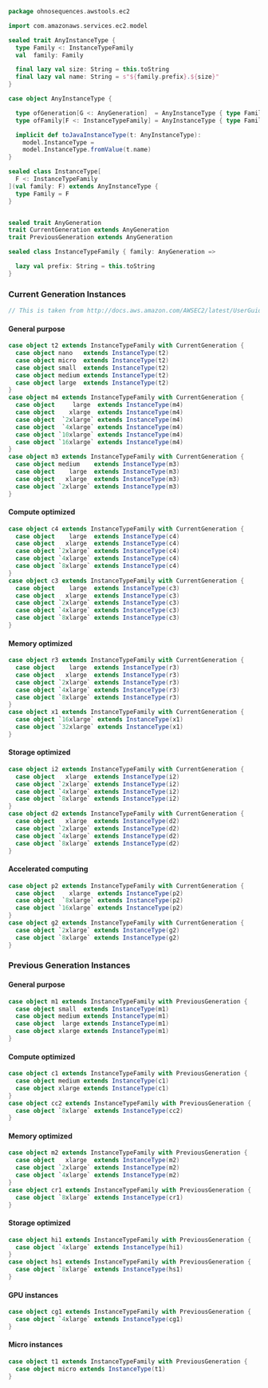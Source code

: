 
```scala
package ohnosequences.awstools.ec2

import com.amazonaws.services.ec2.model

sealed trait AnyInstanceType {
  type Family <: InstanceTypeFamily
  val  family: Family

  final lazy val size: String = this.toString
  final lazy val name: String = s"${family.prefix}.${size}"
}

case object AnyInstanceType {

  type ofGeneration[G <: AnyGeneration]  = AnyInstanceType { type Family <: G }
  type ofFamily[F <: InstanceTypeFamily] = AnyInstanceType { type Family = F }

  implicit def toJavaInstanceType(t: AnyInstanceType):
    model.InstanceType =
    model.InstanceType.fromValue(t.name)
}

sealed class InstanceType[
  F <: InstanceTypeFamily
](val family: F) extends AnyInstanceType {
  type Family = F
}


sealed trait AnyGeneration
trait CurrentGeneration extends AnyGeneration
trait PreviousGeneration extends AnyGeneration

sealed class InstanceTypeFamily { family: AnyGeneration =>

  lazy val prefix: String = this.toString
}
```

### Current Generation Instances

```scala
// This is taken from http://docs.aws.amazon.com/AWSEC2/latest/UserGuide/instance-types.html

```

#### General purpose

```scala
case object t2 extends InstanceTypeFamily with CurrentGeneration {
  case object nano   extends InstanceType(t2)
  case object micro  extends InstanceType(t2)
  case object small  extends InstanceType(t2)
  case object medium extends InstanceType(t2)
  case object large  extends InstanceType(t2)
}
case object m4 extends InstanceTypeFamily with CurrentGeneration {
  case object     large  extends InstanceType(m4)
  case object    xlarge  extends InstanceType(m4)
  case object  `2xlarge` extends InstanceType(m4)
  case object  `4xlarge` extends InstanceType(m4)
  case object `10xlarge` extends InstanceType(m4)
  case object `16xlarge` extends InstanceType(m4)
}
case object m3 extends InstanceTypeFamily with CurrentGeneration {
  case object medium    extends InstanceType(m3)
  case object    large  extends InstanceType(m3)
  case object   xlarge  extends InstanceType(m3)
  case object `2xlarge` extends InstanceType(m3)
}
```

#### Compute optimized

```scala
case object c4 extends InstanceTypeFamily with CurrentGeneration {
  case object    large  extends InstanceType(c4)
  case object   xlarge  extends InstanceType(c4)
  case object `2xlarge` extends InstanceType(c4)
  case object `4xlarge` extends InstanceType(c4)
  case object `8xlarge` extends InstanceType(c4)
}
case object c3 extends InstanceTypeFamily with CurrentGeneration {
  case object    large  extends InstanceType(c3)
  case object   xlarge  extends InstanceType(c3)
  case object `2xlarge` extends InstanceType(c3)
  case object `4xlarge` extends InstanceType(c3)
  case object `8xlarge` extends InstanceType(c3)
}
```

#### Memory optimized

```scala
case object r3 extends InstanceTypeFamily with CurrentGeneration {
  case object    large  extends InstanceType(r3)
  case object   xlarge  extends InstanceType(r3)
  case object `2xlarge` extends InstanceType(r3)
  case object `4xlarge` extends InstanceType(r3)
  case object `8xlarge` extends InstanceType(r3)
}
case object x1 extends InstanceTypeFamily with CurrentGeneration {
  case object `16xlarge` extends InstanceType(x1)
  case object `32xlarge` extends InstanceType(x1)
}
```

#### Storage optimized

```scala
case object i2 extends InstanceTypeFamily with CurrentGeneration {
  case object   xlarge  extends InstanceType(i2)
  case object `2xlarge` extends InstanceType(i2)
  case object `4xlarge` extends InstanceType(i2)
  case object `8xlarge` extends InstanceType(i2)
}
case object d2 extends InstanceTypeFamily with CurrentGeneration {
  case object   xlarge  extends InstanceType(d2)
  case object `2xlarge` extends InstanceType(d2)
  case object `4xlarge` extends InstanceType(d2)
  case object `8xlarge` extends InstanceType(d2)
}
```

#### Accelerated computing

```scala
case object p2 extends InstanceTypeFamily with CurrentGeneration {
  case object    xlarge  extends InstanceType(p2)
  case object  `8xlarge` extends InstanceType(p2)
  case object `16xlarge` extends InstanceType(p2)
}
case object g2 extends InstanceTypeFamily with CurrentGeneration {
  case object `2xlarge` extends InstanceType(g2)
  case object `8xlarge` extends InstanceType(g2)
}
```

### Previous Generation Instances
#### General purpose

```scala
case object m1 extends InstanceTypeFamily with PreviousGeneration {
  case object small  extends InstanceType(m1)
  case object medium extends InstanceType(m1)
  case object  large extends InstanceType(m1)
  case object xlarge extends InstanceType(m1)
}
```

#### Compute optimized

```scala
case object c1 extends InstanceTypeFamily with PreviousGeneration {
  case object medium extends InstanceType(c1)
  case object xlarge extends InstanceType(c1)
}
case object cc2 extends InstanceTypeFamily with PreviousGeneration {
  case object `8xlarge` extends InstanceType(cc2)
}
```

#### Memory optimized

```scala
case object m2 extends InstanceTypeFamily with PreviousGeneration {
  case object   xlarge  extends InstanceType(m2)
  case object `2xlarge` extends InstanceType(m2)
  case object `4xlarge` extends InstanceType(m2)
}
case object cr1 extends InstanceTypeFamily with PreviousGeneration {
  case object `8xlarge` extends InstanceType(cr1)
}
```

#### Storage optimized

```scala
case object hi1 extends InstanceTypeFamily with PreviousGeneration {
  case object `4xlarge` extends InstanceType(hi1)
}
case object hs1 extends InstanceTypeFamily with PreviousGeneration {
  case object `8xlarge` extends InstanceType(hs1)
}
```

#### GPU instances

```scala
case object cg1 extends InstanceTypeFamily with PreviousGeneration {
  case object `4xlarge` extends InstanceType(cg1)
}
```

#### Micro instances

```scala
case object t1 extends InstanceTypeFamily with PreviousGeneration {
  case object micro extends InstanceType(t1)
}

```




[main/scala/ohnosequences/awstools/autoscaling/client.scala]: ../autoscaling/client.scala.md
[main/scala/ohnosequences/awstools/autoscaling/filters.scala]: ../autoscaling/filters.scala.md
[main/scala/ohnosequences/awstools/autoscaling/package.scala]: ../autoscaling/package.scala.md
[main/scala/ohnosequences/awstools/autoscaling/PurchaseModel.scala]: ../autoscaling/PurchaseModel.scala.md
[main/scala/ohnosequences/awstools/ec2/AMI.scala]: AMI.scala.md
[main/scala/ohnosequences/awstools/ec2/client.scala]: client.scala.md
[main/scala/ohnosequences/awstools/ec2/instances.scala]: instances.scala.md
[main/scala/ohnosequences/awstools/ec2/InstanceType-AMI.scala]: InstanceType-AMI.scala.md
[main/scala/ohnosequences/awstools/ec2/InstanceType.scala]: InstanceType.scala.md
[main/scala/ohnosequences/awstools/ec2/LaunchSpecs.scala]: LaunchSpecs.scala.md
[main/scala/ohnosequences/awstools/ec2/package.scala]: package.scala.md
[main/scala/ohnosequences/awstools/package.scala]: ../package.scala.md
[main/scala/ohnosequences/awstools/regions/aliases.scala]: ../regions/aliases.scala.md
[main/scala/ohnosequences/awstools/regions/package.scala]: ../regions/package.scala.md
[main/scala/ohnosequences/awstools/s3/address.scala]: ../s3/address.scala.md
[main/scala/ohnosequences/awstools/s3/client.scala]: ../s3/client.scala.md
[main/scala/ohnosequences/awstools/s3/package.scala]: ../s3/package.scala.md
[main/scala/ohnosequences/awstools/s3/transfers.scala]: ../s3/transfers.scala.md
[main/scala/ohnosequences/awstools/sns/client.scala]: ../sns/client.scala.md
[main/scala/ohnosequences/awstools/sns/package.scala]: ../sns/package.scala.md
[main/scala/ohnosequences/awstools/sns/subscribers.scala]: ../sns/subscribers.scala.md
[main/scala/ohnosequences/awstools/sns/topics.scala]: ../sns/topics.scala.md
[main/scala/ohnosequences/awstools/sqs/client.scala]: ../sqs/client.scala.md
[main/scala/ohnosequences/awstools/sqs/messages.scala]: ../sqs/messages.scala.md
[main/scala/ohnosequences/awstools/sqs/package.scala]: ../sqs/package.scala.md
[main/scala/ohnosequences/awstools/sqs/queues.scala]: ../sqs/queues.scala.md
[test/scala/ohnosequences/awstools/autoscaling.scala]: ../../../../../test/scala/ohnosequences/awstools/autoscaling.scala.md
[test/scala/ohnosequences/awstools/instanceTypes.scala]: ../../../../../test/scala/ohnosequences/awstools/instanceTypes.scala.md
[test/scala/ohnosequences/awstools/package.scala]: ../../../../../test/scala/ohnosequences/awstools/package.scala.md
[test/scala/ohnosequences/awstools/sqs.scala]: ../../../../../test/scala/ohnosequences/awstools/sqs.scala.md